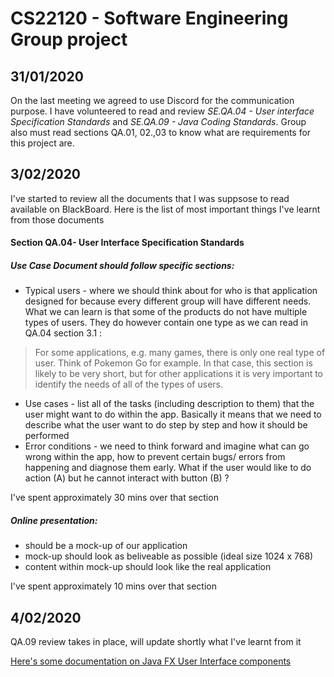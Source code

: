 # CS22120 - Software Engineering Group project 

## 31/01/2020

On the last meeting we agreed to use Discord for the communication purpose. I have volunteered to read and review *SE.QA.04 - User interface Specification Standards* and *SE.QA.09 - Java Coding Standards*. 
Group also must read sections QA.01, 02.,03 to know what are requirements for this project are.


## 3/02/2020

I've started to review all the documents that I was suppsose to read available on BlackBoard.
Here is the list of most important things I've learnt from those documents  
#### Section QA.04- User Interface Specification Standards
##### *Use Case Document should follow specific sections:*
* Typical users - where we should think about for who is that application designed for because every different group will have different needs.
What we can learn is that some of the products do not have multiple types of users. They do however contain one type as we can read in QA.04 section 3.1 :
 >For some applications, e.g. many games, there is only one real type of user. Think of Pokemon Go for example.
In that case, this section is likely to be very short, but for other applications it is very important to identify the
needs of all of the types of users.


* Use cases - list all of the tasks (including description to them)  that the user might want to do within the app. Basically it means that we need to describe what the user want to do step by step and how it should be performed
* Error conditions - we need to think forward and imagine what can go wrong within the app, how to prevent certain bugs/ errors from happening and diagnose them early. What if the user would like to do action (A) but he cannot interact with button (B) ? 

I've spent approximately 30 mins over that section

##### *Online presentation:*

* should be a mock-up of our application
* mock-up should look as beliveable as possible (ideal size 1024 x  768)
* content within mock-up should look like the real application 

I've spent approximately 10 mins over that section

## 4/02/2020

QA.09 review takes in place, will update shortly what I've learnt from it 

[Here's some documentation on Java FX User Interface components  ](https://docs.oracle.com/javase/8/javafx/user-interface-tutorial/ui_controls.htm "Java FX")
